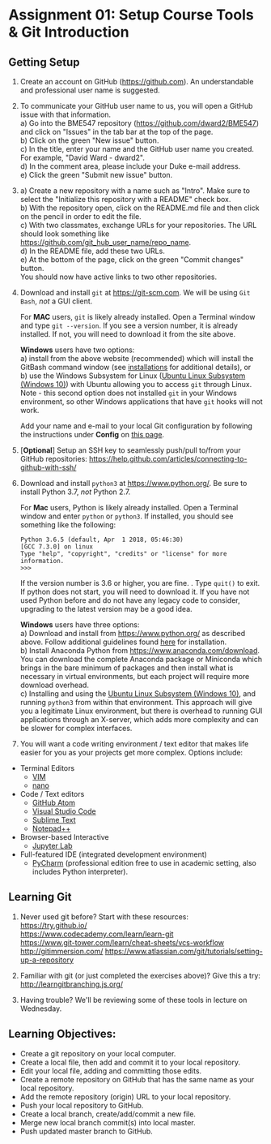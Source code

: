 # Assignment 01: Setup Course Tools & Git Introduction

## Getting Setup
1. Create an account on GitHub (https://github.com).  An understandable and
professional user name is suggested.      

2. To communicate your GitHub user name to us, you will open a GitHub issue 
with that information.  
  a)  Go into the BME547 repository (<https://github.com/dward2/BME547>) and 
  click on "Issues" in the tab bar at the top of the page.  
  b) Click on the green "New issue" button.  
  c) In the title, enter your name and the GitHub user name you created. For 
  example, "David Ward - dward2".  
  d) In the comment area, please include your Duke e-mail address.  
  e) Click the green "Submit new issue" button.  

3.  a) Create a new repository with a name such as "Intro".  Make sure to select
the "Initialize this repository with a README" check box.  
  b) With the repository open, click on the README.md file and then click on 
  the pencil in order to edit the file.  
  c) With two classmates, exchange URLs for your repositories.  The URL should
  look something like https://github.com/git_hub_user_name/repo_name.  
  d) In the README file, add these two URLs.  
  e) At the bottom of the page, click on the green "Commit changes" button.  
  You should now have active links to two other repositories.
    
4. Download and install `git` at https://git-scm.com.  We will be using 
`Git Bash`, *not* a GUI client.  
  
   For **MAC** users, `git` is likely already installed.  Open a Terminal window
and type `git --version`.  If you see a version number, it is already
installed.  If not, you will need to download it from the site above.

   **Windows** users have two options:   
   a) install from the above website (recommended) which will install the
   GitBash command window (see <a href="../Resources/installations.md">
   installations</a> for additional details), or  
   b) use the Windows Subsystem for Linux 
    ([Ubuntu Linux Subsystem (Windows 10)](https://docs.microsoft.com/en-us/windows/wsl/about)) 
    with Ubuntu allowing you to access `git` through Linux.  
    Note - this second option does not installed `git` in your Windows environment, 
    so other Windows applications that have `git` hooks will not work.
  
    Add your name and e-mail to your local Git configuration by following the
     instructions under **Config**  on [this page](/Resources/Git/GitCommands.md#config). 

3. [**Optional**]  Setup an SSH key to seamlessly push/pull to/from your GitHub repositories:
   https://help.github.com/articles/connecting-to-github-with-ssh/

4. Download and install `python3` at https://www.python.org/. Be sure to
   install Python 3.7, *not* Python 2.7.  
   
   For **Mac** users, Python is likely already installed.  Open a Terminal window 
   and enter `python` or `python3`.  If installed, you should see something
   like the following:
   ```
   Python 3.6.5 (default, Apr  1 2018, 05:46:30)
   [GCC 7.3.0] on linux
   Type "help", "copyright", "credits" or "license" for more information.
   >>>
   ```
   If the version number is 3.6 or higher, you are fine.  .  Type `quit()` to 
   exit.  If python does not start, you will need to download it.  If you have
   not used Python before and do not have any legacy code to consider, 
   upgrading to the latest version may be a good idea.
     
   **Windows** users have three options:  
   a) Download and install from <https://www.python.org/> as described above.
   Follow additional guidelines found [here](../Resources/installations.md) for
   installation.  
   b) Install Anaconda Python from 
   https://www.anaconda.com/download.  You can download the complete 
   Anaconda package or Miniconda which brings in the bare minimum of packages 
   and then install what is necessary in virtual environments, but each project 
   will require more download overhead.  
   c) Installing and using the [Ubuntu Linux Subsystem (Windows 10)](https://docs.microsoft.com/en-us/windows/wsl/about), 
   and running `python3` from within that environment.  This approach will give 
   you a legitimate Linux environment, but there is overhead to running GUI 
   applications through an X-server, which adds more complexity and can be 
   slower for complex interfaces.

5. You will want a code writing environment / text editor that makes life 
easier for you as your projects get more complex.  Options include:
  + Terminal Editors
    + [VIM](http://www.vim.org)
    + [nano](https://www.nano-editor.org/)
  + Code / Text editors
    + [GitHub Atom](https://atom.io/)
    + [Visual Studio Code](https://code.visualstudio.com/)
    + [Sublime Text](https://www.sublimetext.com/)
    + [Notepad++](https://notepad-plus-plus.org/)
  + Browser-based Interactive
    + [Jupyter Lab](https://jupyterlab.readthedocs.io/en/latest/#)
  + Full-featured IDE (integrated development environment)
    + [PyCharm](https://github.com/dward2/BME547/tree/master/Resources/PyCharm) 
    (professional edition free to use in academic setting, also includes
    Python interpreter).

## Learning Git
1. Never used git before?  Start with these resources:  
  https://try.github.io/  
  https://www.codecademy.com/learn/learn-git  
  https://www.git-tower.com/learn/cheat-sheets/vcs-workflow  
  http://gitimmersion.com/
  https://www.atlassian.com/git/tutorials/setting-up-a-repository

1. Familiar with git (or just completed the exercises above)?  Give this a try:
  http://learngitbranching.js.org/

1. Having trouble?  We'll be reviewing some of these tools in lecture on
  Wednesday.  

## Learning Objectives:
  + Create a git repository on your local computer.
  + Create a local file, then add and commit it to your local repository.
  + Edit your local file, adding and committing those edits.
  + Create a remote repository on GitHub that has the same name as your local repository.
  + Add the remote repository (origin) URL to your local repository.
  + Push your local repository to GitHub.
  + Create a local branch, create/add/commit a new file.
  + Merge new local branch commit(s) into local master.
  + Push updated master branch to GitHub.
